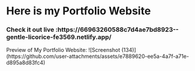 <h1>Here is my Portfolio Website</h1>
<h3>Check it out live :https://66963260588c7d4ae7bd8923--gentle-licorice-fe3569.netlify.app/
</h3>
Preview of My Portfolio Website:
![Screenshot (134)](https://github.com/user-attachments/assets/e7889620-ee5a-4a7f-a71e-d895a8d83fc4)
